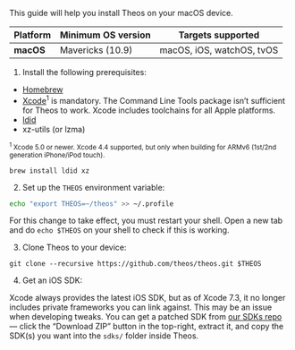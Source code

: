 This guide will help you install Theos on your macOS device.

| Platform | Minimum OS version | Targets supported
|----------|--------------------|-------------------|
| **macOS** | Mavericks (10.9) | macOS, iOS, watchOS, tvOS |

1. Install the following prerequisites:

* [Homebrew](https://brew.sh/)
* [Xcode](https://itunes.apple.com/us/app/xcode/id497799835?ls=1&mt=12)<sup>1</sup> is mandatory. The Command Line Tools package isn’t sufficient for Theos to work. Xcode includes toolchains for all Apple platforms.
* [ldid](http://iphonedevwiki.net/index.php/Ldid)
* xz-utils (or lzma)

<sup>
<sup>1</sup> Xcode 5.0 or newer. Xcode 4.4 supported, but only when building for ARMv6 (1st/2nd generation iPhone/iPod touch).
</sup>

```console
brew install ldid xz
```

2. Set up the `THEOS` environment variable:

```bash
echo "export THEOS=~/theos" >> ~/.profile
```

For this change to take effect, you must restart your shell. Open a new tab and do `echo $THEOS` on your shell to check if this is working.

3. Clone Theos to your device:

```console
git clone --recursive https://github.com/theos/theos.git $THEOS
```

4. Get an iOS SDK:

Xcode always provides the latest iOS SDK, but as of Xcode 7.3, it no longer includes private frameworks you can link against. This may be an issue when developing tweaks. You can get a patched SDK from [our SDKs repo](https://github.com/theos/sdks) — click the “Download ZIP” button in the top-right, extract it, and copy the SDK(s) you want into the `sdks/` folder inside Theos.
